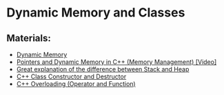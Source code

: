 # Dynamic Memory and Classes

## Materials:

 * [Dynamic Memory][1]
 * [Pointers and Dynamic Memory in C++ (Memory Management) [Video]][2]
 * [Great explanation of the difference between Stack and Heap][3]
 * [C++ Class Constructor and Destructor][4]
 * [C++ Overloading (Operator and Function)][5]

 [1]: http://www.cplusplus.com/doc/tutorial/dynamic/
 [2]: https://www.youtube.com/watch?v=CSVRA4_xOkw
 [3]: https://stackoverflow.com/questions/79923/what-and-where-are-the-stack-and-heap
 [4]: https://www.tutorialspoint.com/cplusplus/cpp_constructor_destructor.htm
 [5]: https://www.tutorialspoint.com/cplusplus/cpp_overloading.htm